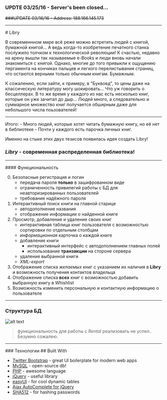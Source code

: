 ### UPDTE 03/25/16 - Server's been closed...
~~###UPDATE 03/16/16 - Address: 188.166.145.173~~
<hr>
# Libry

   В современнном мире всё реже можно встретить людей с книгой, бумажной книгой... А ведь когда-то изобретение печатного станка послужило толчком к технологической революции! 
К счастью, недавно на арену вышли так называемые e-Books и люди вновь начали знакомиться с книгой. Однако, многие до того привыкли к ощущению 
пергамента на кончиках пальцев и легкого перелистывания страниц, что остаются верными только обычным книгам. Бумажным.

К сожалению, если зайти, к примеру, в "Буквоед", то цены даже на классическую литературу могу шокировать... Что уж говорить о бесцеллерах. В то же время у каждого из нас есть несколько книг, которые он уже зачитал до дыр... Людей много, а следовательно и суммарное множество книг получается обширным даже для небольшого числа поьзователей!
<hr>
Итого:
- Много людей, которые хотят читать бумажную книгу, но её нет в библиотеке
- Почти у каждого есть парочка личных книг.

Именно на стыке этих двух тезисов появилась идея создать Libry!
### *Libry* - современная распределенная библиотека!
<hr>
#### Функциональность

0. Безопасные регистрация и логин
   * передача пароля **только** в зашифрованном виде
   * ограниченность привилегий работы с БД для неавторизированных пользователей
   * требование надёжного пароля
1. Интерактивный поиск книги на главной старице
   * автодополнение названия
   * отображение информации о найденной книге
2. Просмотр, добавление и удаление своих книг
   * интерактивная таблица книг пользователя с возможностью сортировки по отдельным столбцам
   * *информационная* карточка о каждой книге
   * добавление книги
      - интерактивный интерфейс с автодополнением главных полей
      - использование **транзакции** на стороне сервера
   * удаление выбранной книги
   * *XML-export*
3. Отображение списка *желаемых* книг с указанием их наличия в **Libry** и возможность получения контактов владельца
4. Отображение списка **всех** книг с возможностью добавить выбранную книгу в Whishlist
5. Возможность изменить персональную и контактную информацию о пользователе

<hr>

### Структура БД
![alt text](https://github.com/AlexWorldD/StudID/blob/master/SQL/EER%20for%20Libry.png)
   > функциональность для работы с *Rental* реализовать не успел.. Безумно сожалею.
   
<hr>
### Технологии
## Built With

* [Twitter Bootstrap](http://twitter.github.com/bootstrap/) - great UI boilerplate for modern web apps
* [MySQL](https://www.mysql.com/) - open-source db!
* [PHP](https://secure.php.net/) - awesome language
* [jQuery](http://jquery.com) - useful library
* [easyUI](http://www.jeasyui.com/) - for cool dynamic tables
* [Ajax AutoComplete for jQuery](https://www.devbridge.com/sourcery/components/jquery-autocomplete/)
* [SHA512](http://pajhome.org.uk/crypt/md5/) - for hashing passwords
